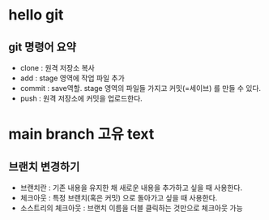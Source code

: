 # hello git

## git 명령어 요약

- clone : 원격 저장소 복사
- add : stage 영역에 작업 파일 추가
- commit : save역할. stage 영역의 파일들 가지고 커밋(=세이브) 를 만들 수 있다.
- push : 원격 저장소에 커밋을 업로드한다.

# main branch 고유 text
## 브랜치 변경하기

- 브랜치란 : 기존 내용을 유지한 채 새로운 내용을 추가하고 싶을 때 사용한다.
- 체크아웃 : 특정 브랜치(혹은 커밋) 으로 돌아가고 싶을 때 사용한다.
- 소스트리의 체크아웃 : 브랜치 이름을 더블 클릭하는 것만으로 체크아웃 가능
